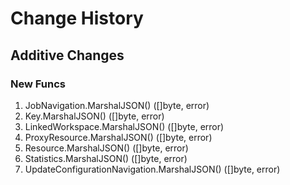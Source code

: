 # Change History

## Additive Changes

### New Funcs

1. JobNavigation.MarshalJSON() ([]byte, error)
1. Key.MarshalJSON() ([]byte, error)
1. LinkedWorkspace.MarshalJSON() ([]byte, error)
1. ProxyResource.MarshalJSON() ([]byte, error)
1. Resource.MarshalJSON() ([]byte, error)
1. Statistics.MarshalJSON() ([]byte, error)
1. UpdateConfigurationNavigation.MarshalJSON() ([]byte, error)
